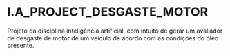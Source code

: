 # I.A_PROJECT_DESGASTE_MOTOR
Projeto da disciplina inteligência artificial, com intuito de gerar um avaliador de desgaste de motor de um veículo de acordo com as condições do óleo presente.